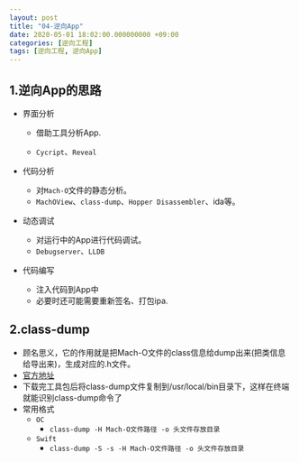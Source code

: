 ```yaml
---
layout: post
title: "04-逆向App"
date: 2020-05-01 18:02:00.000000000 +09:00
categories: [逆向工程]
tags: [逆向工程, 逆向App]
---
```


## 1.逆向App的思路

+ 界面分析

  + 借助工具分析App.

  + `Cycript`、`Reveal`

+ 代码分析

  + 对`Mach-O`文件的静态分析。
  + `MachOView`、`class-dump`、`Hopper Disassembler`、ida等。

+ 动态调试

  + 对运行中的App进行代码调试。
  + `Debugserver`、`LLDB`

+ 代码编写

  + 注入代码到App中
  + 必要时还可能需要重新签名、打包ipa.

## 2.class-dump

+ 顾名思义，它的作用就是把Mach-O文件的class信息给dump出来(把类信息给导出来)，生成对应的.h文件。
+ [官方地址](http://stevenygard.com/projects/class-dump/)
+ 下载完工具包后将class-dump文件复制到/usr/local/bin目录下，这样在终端就能识别class-dump命令了
+ 常用格式
  + `OC`
    + `class-dump -H Mach-O文件路径 -o 头文件存放目录`
  + `Swift`
    + `class-dump -S -s -H Mach-O文件路径 -o 头文件存放目录`